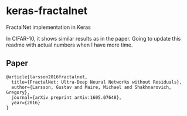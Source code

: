 # keras-fractalnet
FractalNet implementation in Keras

In CIFAR-10, it shows similar results as in the paper. Going to update this readme with actual numbers when I have more time.


## Paper

    @article{larsson2016fractalnet,
      title={FractalNet: Ultra-Deep Neural Networks without Residuals},
      author={Larsson, Gustav and Maire, Michael and Shakhnarovich, Gregory},
      journal={arXiv preprint arXiv:1605.07648},
      year={2016}
    }